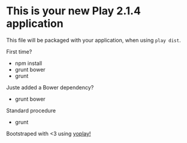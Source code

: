 This is your new Play 2.1.4 application
=====================================

This file will be packaged with your application, when using `play dist`.

First time?

- npm install
- grunt bower
- grunt

Juste added a Bower dependency?

- grunt bower

Standard procedure

- grunt


Bootstraped with <3 using [yoplay!](https://pauldijou.github.com/yoplay)
